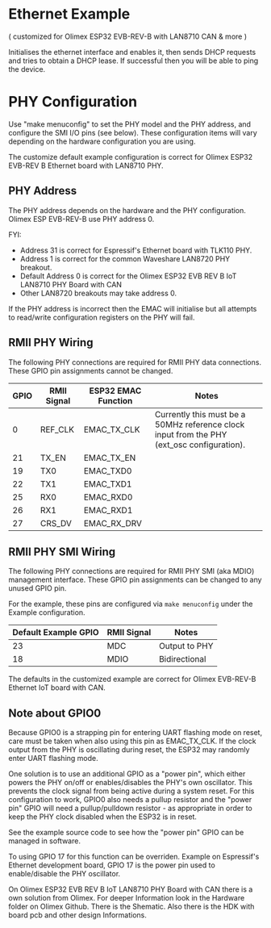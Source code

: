 # Ethernet Example 
( customized for Olimex ESP32 EVB-REV-B with LAN8710 CAN & more ) 

Initialises the ethernet interface and enables it, then sends DHCP requests and tries to obtain a DHCP lease. If successful then you will be able to ping the device.

# PHY Configuration

Use "make menuconfig" to set the PHY model and the PHY address, and configure the SMI I/O pins (see below). These configuration items will vary depending on the hardware configuration you are using.

The customize default example configuration is correct for Olimex ESP32 EVB-REV B Ethernet board with LAN8710 PHY. 

## PHY Address

The PHY address depends on the hardware and the PHY configuration. Olimex ESP EVB-REV-B use PHY address 0.

FYI:
* Address 31 is correct for Espressif's Ethernet board with TLK110 PHY.
* Address 1 is correct for the common Waveshare LAN8720 PHY breakout.
* Default Address 0 is correct for the Olimex ESP32 EVB REV B IoT LAN8710 PHY Board with CAN
* Other LAN8720 breakouts may take address 0.

If the PHY address is incorrect then the EMAC will initialise but all attempts to read/write configuration registers on the PHY will fail.

## RMII PHY Wiring

The following PHY connections are required for RMII PHY data connections. These GPIO pin assignments cannot be changed.

| GPIO    | RMII Signal | ESP32 EMAC Function | Notes |
| ------- | ----------- | ------------------- | ----- |
| 0       | REF_CLK     | EMAC_TX_CLK         | Currently this must be a 50MHz reference clock input from the PHY (ext_osc configuration). |
| 21      | TX_EN       | EMAC_TX_EN          | |
| 19      | TX0         | EMAC_TXD0           | |
| 22      | TX1         | EMAC_TXD1           | |
| 25      | RX0         | EMAC_RXD0           | |
| 26      | RX1         | EMAC_RXD1           | |
| 27      | CRS_DV      | EMAC_RX_DRV         | |

## RMII PHY SMI Wiring

The following PHY connections are required for RMII PHY SMI (aka MDIO) management interface. These GPIO pin assignments can be changed to any unused GPIO pin.

For the example, these pins are configured via `make menuconfig` under the Example configuration.

| Default Example GPIO | RMII Signal | Notes         |
| -------------------- | ----------- | ------------- |
| 23                   | MDC         | Output to PHY |
| 18                   | MDIO        | Bidirectional |

The defaults in the customized example are correct for Olimex EVB-REV-B Ethernet IoT board with CAN.

## Note about GPIO0

Because GPIO0 is a strapping pin for entering UART flashing mode on reset, care must be taken when also using this pin as EMAC_TX_CLK. If the clock output from the PHY is oscillating during reset, the ESP32 may randomly enter UART flashing mode.

One solution is to use an additional GPIO as a "power pin", which either powers the PHY on/off or enables/disables the PHY's own oscillator. This prevents the clock signal from being active during a system reset. For this configuration to work, GPIO0 also needs a pullup resistor and the "power pin" GPIO will need a pullup/pulldown resistor - as appropriate in order to keep the PHY clock disabled when the ESP32 is in reset.

See the example source code to see how the "power pin" GPIO can be managed in software.

To using GPIO 17 for this function can be overriden. Example on Espressif's Ethernet development board, GPIO 17 is the power pin used to enable/disable the PHY oscillator.

On Olimex ESP32 EVB REV B IoT LAN8710 PHY Board with CAN there is a own solution from Olimex.
For deeper Information look in the Hardware folder on Olimex Github. There is the Shematic.
Also there is the HDK with board pcb and other design Informations.


